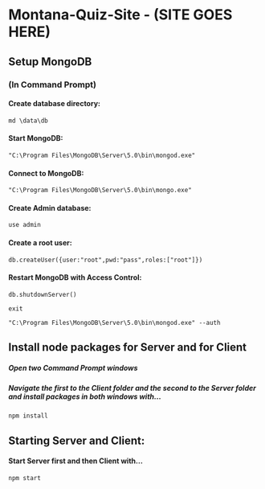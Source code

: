 # Montana-Quiz-Site - (SITE GOES HERE)

## Setup MongoDB

### (In Command Prompt)

#### Create database directory:
	
	md \data\db

#### Start MongoDB:
	
	"C:\Program Files\MongoDB\Server\5.0\bin\mongod.exe"

#### Connect to MongoDB:
	
	"C:\Program Files\MongoDB\Server\5.0\bin\mongo.exe"

#### Create Admin database:
	
	use admin

#### Create a root user:
	
	db.createUser({user:"root",pwd:"pass",roles:["root"]})

#### Restart MongoDB with Access Control:
	
	db.shutdownServer()
	
	exit
	
	"C:\Program Files\MongoDB\Server\5.0\bin\mongod.exe" --auth

## Install node packages for Server and for Client
##### Open two Command Prompt windows
##### Navigate the first to the Client folder and the second to the Server folder and install packages in both windows with...

	npm install
	
## Starting Server and Client:
	
#### Start Server first and then Client with...

	npm start
